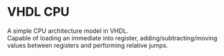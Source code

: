 # VHDL CPU
A simple CPU architecture model in VHDL. \
Capable of loading an immediate into register, adding/subtracting/moving values between registers and performing relative jumps.